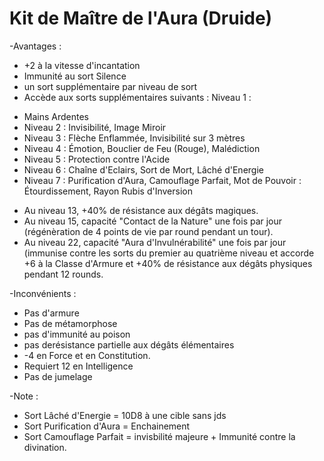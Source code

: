 # Kit de Maître de l'Aura (Druide)

-Avantages :
- +2 à la vitesse d'incantation
- Immunité au sort Silence
- un sort supplémentaire par niveau de sort
- Accède aux sorts supplémentaires suivants :
Niveau 1 :
* Mains Ardentes
* Niveau 2 : Invisibilité, Image Miroir
* Niveau 3 : Flèche Enflammée, Invisibilité sur 3 mètres
* Niveau 4 : Émotion, Bouclier de Feu (Rouge), Malédiction
* Niveau 5 : Protection contre l'Acide
* Niveau 6 : Chaîne d'Eclairs, Sort de Mort, Lâché d'Energie
* Niveau 7 : Purification d'Aura, Camouflage Parfait, Mot de Pouvoir : Étourdissement, Rayon Rubis d'Inversion
- Au niveau 13, +40% de résistance aux dégâts magiques.
- Au niveau 15, capacité "Contact de la Nature" une fois par jour (régénèration de 4 points de vie par round pendant un tour).
- Au niveau 22, capacité "Aura d'Invulnérabilité" une fois par jour (immunise contre les sorts du premier au quatrième niveau et accorde +6 à la Classe d'Armure et +40% de résistance aux dégâts physiques pendant 12 rounds.

-Inconvénients :

- Pas d'armure
- Pas de métamorphose
- pas d'immunité au poison
- pas derésistance partielle aux dégâts élémentaires
- -4 en Force et en Constitution.
- Requiert 12 en Intelligence
- Pas de jumelage

-Note :
- Sort Lâché d'Energie = 10D8 à une cible sans jds
- Sort Purification d'Aura = Enchainement
- Sort Camouflage Parfait = invisbilité majeure + Immunité contre la divination.
